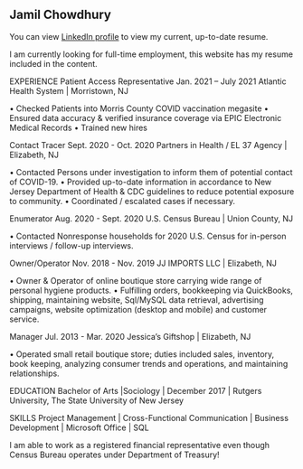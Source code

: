 ## Jamil Chowdhury

You can view [LinkedIn profile](https://www.linkedin.com/in/jamilchowdhury/) to view my current, up-to-date resume.

I am currently looking for full-time employment, this website has my resume included in the content.

EXPERIENCE 
Patient Access Representative Jan. 2021 – July 2021 
Atlantic Health System | Morristown, NJ 

• Checked Patients into Morris County COVID vaccination megasite 
• Ensured data accuracy & verified insurance coverage via EPIC Electronic Medical Records 
• Trained new hires

Contact Tracer Sept. 2020 - Oct. 2020 
Partners in Health / EL 37 Agency | Elizabeth, NJ 

• Contacted Persons under investigation to inform them of potential contact of COVID-19. 
• Provided up-to-date information in accordance to New Jersey Department of Health & CDC 
guidelines to reduce potential exposure to community. 
• Coordinated / escalated cases if necessary. 

Enumerator Aug. 2020 - Sept. 2020 
U.S. Census Bureau | Union County, NJ 

• Contacted Nonresponse households for 2020 U.S. Census for in-person interviews / follow-up 
interviews. 

Owner/Operator Nov. 2018 - Nov. 2019 
JJ IMPORTS LLC | Elizabeth, NJ 

• Owner & Operator of online boutique store carrying wide range of personal hygiene products. 
• Fulfilling orders, bookkeeping via QuickBooks, shipping, maintaining website, Sql/MySQL data 
retrieval, advertising campaigns, website optimization (desktop and mobile) and customer service. 
 
Manager Jul. 2013 - Mar. 2020 
Jessica’s Giftshop | Elizabeth, NJ 

• Operated small retail boutique store; duties included sales, inventory, book keeping, analyzing 
consumer trends and operations, and maintaining relationships.
 
EDUCATION 
Bachelor of Arts |Sociology | December 2017 | Rutgers University, The State University of New Jersey 
 
SKILLS 
Project Management | Cross-Functional Communication | Business Development | Microsoft Office | 
SQL 

I am able to work as a registered financial representative even though Census Bureau operates under Department of Treasury!

